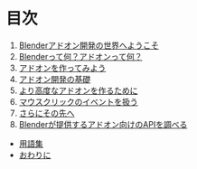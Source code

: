 

<div id="sect_title_text"></div>

# 目次

<div id="sect_title_img_0_0"></div>

1. [Blenderアドオン開発の世界へようこそ](body/chapter_01/SUMMARY.md)
  1. [Blenderって何？アドオンって何？](body/chapter_01/01_What_is_Blender_What_is_Add-on.md)
2. [アドオンを作ってみよう](body/chapter_02/SUMMARY.md)
  1. [アドオン開発の基礎](body/chapter_02/01_Basic_of_Add-on_Development.md)
3. [より高度なアドオンを作るために](body/chapter_03/SUMMARY.md)
  1. [マウスクリックのイベントを扱う](body/chapter_03/01_Handle_Mouse_Click_Event.md)
4. [さらにその先へ](body/chapter_04/SUMMARY.md)
  1. [Blenderが提供するアドオン向けのAPIを調べる](body/chapter_04/01_Research_official_Blender_API_for_Add-on.md)


* [用語集](body/Glossary.md)
* [おわりに](body/Conclusion.md)
